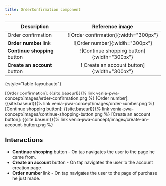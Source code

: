 ```yaml
---
title: OrderConfirmation component
---
```


| Description                | Reference image                               |
| -------------------------- | :-------------------------------------------: |
| Order confirmation         | ![Order confirmation]{:width="300px"}           |
| **Order number** link      | ![Order number]{:width="300px"}           |
| **Continue shopping** button   | ![Continue shopping button]{:width="300px"} |
| **Create an account** button   | ![Create an account button]{:width="300px"} |
{:style="table-layout:auto"}

[Order confirmation]: {{site.baseurl}}{% link venia-pwa-concept/images/order-confirmation.png %}
[Order number]: {{site.baseurl}}{% link venia-pwa-concept/images/order-number.png %}
[Continue shopping button]: {{site.baseurl}}{% link venia-pwa-concept/images/continue-shopping-button.png %}
[Create an account button]: {{site.baseurl}}{% link venia-pwa-concept/images/create-an-account-button.png %}


## Interactions

* **Continue shopping** button - On tap navigates the user to the page he came from.
* **Create an account** button - On tap navigates the user to the account creation page.
* **Order number** link - On tap navigates the user to the page of purchase he just made.

